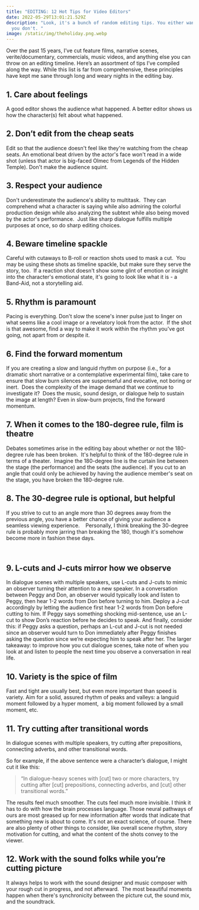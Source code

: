 ```yaml
---
title: "EDITING: 12 Hot Tips for Video Editors"
date: 2022-05-29T13:01:21.529Z
description: "Look, it's a bunch of random editing tips. You either want them or
  you don't. "
image: /static/img/theholiday.png.webp
---
```

Over the past 15 years, I’ve cut feature films, narrative scenes, verite/documentary, commercials, music videos, and anything else you can throw on an editing timeline. Here’s an assortment of tips I’ve compiled along the way. While this list is far from comprehensive, these principles have kept me sane through long and weary nights in the editing bay. 



## 1. Care about feelings

A good editor shows the audience what happened. A better editor shows us how the character(s) felt about what happened. 



## 2. Don’t edit from the cheap seats

Edit so that the audience doesn't feel like they're watching from the cheap seats. An emotional beat driven by the actor's face won't read in a wide shot (unless that actor is big-faced Olmec from Legends of the Hidden Temple). Don't make the audience squint. 



## 3. Respect your audience

Don't underestimate the audience's ability to multitask.  They can comprehend what a character is saying while also admiring the colorful production design while also analyzing the subtext while also being moved by the actor's performance.  Just like sharp dialogue fulfills multiple purposes at once, so do sharp editing choices.  



## 4. Beware timeline spackle

Careful with cutaways to B-roll or reaction shots used to mask a cut.  You may be using these shots as timeline spackle, but make sure they serve the story, too.  If a reaction shot doesn't show some glint of emotion or insight into the character's emotional state, it's going to look like what it is - a Band-Aid, not a storytelling aid.



## 5. Rhythm is paramount

Pacing is everything. Don't slow the scene's inner pulse just to linger on what seems like a cool image or a revelatory look from the actor.  If the shot is that awesome, find a way to make it work within the rhythm you've got going, not apart from or despite it.



## 6. Find the forward momentum

If you are creating a slow and languid rhythm on purpose (i.e., for a dramatic short narrative or a contemplative experimental film), take care to ensure that slow burn silences are suspenseful and evocative, not boring or inert.  Does the complexity of the image demand that we continue to investigate it?  Does the music, sound design, or dialogue help to sustain the image at length? Even in slow-burn projects, find the forward momentum. 



## 7. When it comes to the 180-degree rule, film is theatre

Debates sometimes arise in the editing bay about whether or not the 180-degree rule has been broken.  It's helpful to think of the 180-degree rule in terms of a theater.  Imagine the 180-degree line is the curtain line between the stage (the performance) and the seats (the audience). If you cut to an angle that could only be achieved by having the audience member's seat on the stage, you have broken the 180-degree rule. 



## 8. The 30-degree rule is optional, but helpful 

If you strive to cut to an angle more than 30 degrees away from the previous angle, you have a better chance of giving your audience a seamless viewing experience.    Personally, I think breaking the 30-degree rule is probably more jarring than breaking the 180, though it's somehow become more in fashion these days.

 

## 9. L-cuts and J-cuts mirror how we observe

In dialogue scenes with multiple speakers, use L-cuts and J-cuts to mimic an observer turning their attention to a new speaker. In a conversation between Peggy and Don, an observer would typically look and listen to Peggy, then hear 1-2 words from Don before turning to him. Deploy a J-cut accordingly by letting the audience first hear 1-2 words from Don before cutting to him. If Peggy says something shocking mid-sentence, use an L-cut to show Don’s reaction before he decides to speak. And finally, consider this: if Peggy asks a question, perhaps an L-cut and J-cut is not needed since an observer would turn to Don immediately after Peggy finishes asking the question since we’re expecting him to speak after her. The larger takeaway: to improve how you cut dialogue scenes, take note of when you look at and listen to people the next time you observe a conversation in real life. 



## 10. Variety is the spice of film

Fast and tight are usually best, but even more important than speed is variety. Aim for a solid, assured rhythm of peaks and valleys: a languid moment followed by a hyper moment,  a big moment followed by a small moment, etc.  



## 11. Try cutting after transitional words

In dialogue scenes with multiple speakers, try cutting after prepositions, connecting adverbs, and other transitional words.



So for example, if the above sentence were a character’s dialogue, I might cut it like this: 

> “In dialogue-heavy scenes with \[cut] two or more characters, try cutting after \[cut] prepositions, connecting adverbs, and \[cut] other transitional words.”

The results feel much smoother. The cuts feel much more invisible. I think it has to do with how the brain processes language. Those neural pathways of ours are most greased up for new information after words that indicate that something new is about to come. It's not an exact science, of course. There are also plenty of other things to consider, like overall scene rhythm, story motivation for cutting, and what the content of the shots convey to the viewer.

## 12. Work with the sound folks while you’re cutting picture

It always helps to work with the sound designer and music composer with your rough cut in progress, and not afterward.  The most beautiful moments happen when there's synchronicity between the picture cut, the sound mix, and the soundtrack.